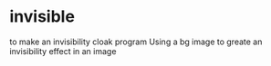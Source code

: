 # invisible
to make an invisibility cloak program
Using a bg image to greate an invisibility effect in an image
